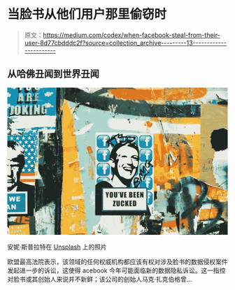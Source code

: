 # 当脸书从他们用户那里偷窃时

> 原文：<https://medium.com/codex/when-facebook-steal-from-their-user-8d77cbdddc2f?source=collection_archive---------13----------------------->

## 从哈佛丑闻到世界丑闻

![](img/0f5bec5faa9e42976dde8340e7b0ebb4.png)

安妮·斯普拉特在 [Unsplash](https://unsplash.com/photos/5psJeebVp9o) 上的照片

欧盟最高法院表示，该领域的任何权威机构都应该有权对涉及脸书的数据侵权案件发起进一步的诉讼，这使得 acebook 今年可能面临新的数据隐私诉讼。这一指控对脸书或其创始人来说并不新鲜；该公司的创始人马克·扎克伯格曾…